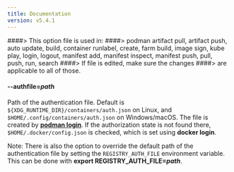 ```yaml
---
title: Documentation
version: v5.4.1
---
```


####> This option file is used in:
####>   podman artifact pull, artifact push, auto update, build, container runlabel, create, farm build, image sign, kube play, login, logout, manifest add, manifest inspect, manifest push, pull, push, run, search
####> If file is edited, make sure the changes
####> are applicable to all of those.
#### **--authfile**=*path*

Path of the authentication file. Default is `${XDG_RUNTIME_DIR}/containers/auth.json` on Linux, and `$HOME/.config/containers/auth.json` on Windows/macOS.
The file is created by **[podman login](podman-login.1.md)**. If the authorization state is not found there, `$HOME/.docker/config.json` is checked, which is set using **docker login**.

Note: There is also the option to override the default path of the authentication file by setting the `REGISTRY_AUTH_FILE` environment variable. This can be done with **export REGISTRY_AUTH_FILE=_path_**.
